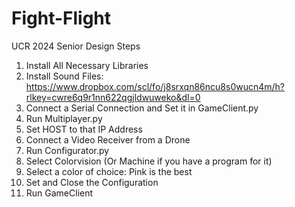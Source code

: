 # Fight-Flight
UCR 2024 Senior Design
Steps
1. Install All Necessary Libraries
2. Install Sound Files: https://www.dropbox.com/scl/fo/j8srxqn86ncu8s0wucn4m/h?rlkey=cwre6q9r1nn622qgjldwuweko&dl=0
3. Connect a Serial Connection and Set it in GameClient.py
4. Run Multiplayer.py
5. Set HOST to that IP Address
6. Connect a Video Receiver from a Drone
7. Run Configurator.py
8. Select Colorvision (Or Machine if you have a program for it)
9. Select a color of choice: Pink is the best
10. Set and Close the Configuration
11. Run GameClient
